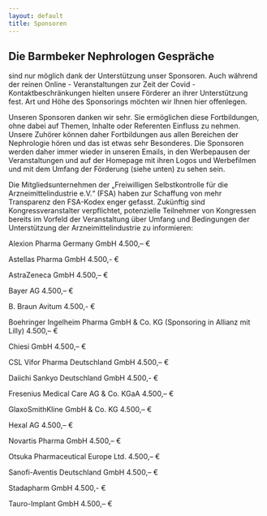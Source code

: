 ```yaml
---
layout: default
title: Sponsoren
---
```

## Die Barmbeker Nephrologen Gespräche

sind nur möglich dank der Unterstützung unser Sponsoren. Auch während der reinen Online - Veranstaltungen zur Zeit der Covid - Kontaktbeschränkungen hielten unsere Förderer an ihrer Unterstützung fest. Art und Höhe des Sponsorings möchten wir Ihnen hier offenlegen.
   
Unseren Sponsoren danken wir sehr. Sie ermöglichen diese Fortbildungen, ohne dabei auf Themen, Inhalte oder Referenten Einfluss zu nehmen. Unsere Zuhörer können daher Fortbildungen aus allen Bereichen der Nephrologie hören und das ist etwas sehr Besonderes. Die Sponsoren werden daher immer wieder in unseren Emails, in den Werbepausen der Veranstaltungen und auf der Homepage mit ihren Logos und Werbefilmen und mit dem Umfang der Förderung (siehe unten) zu sehen sein.   
   
Die Mitgliedsunternehmen der „Freiwilligen Selbstkontrolle für die Arzneimittelindustrie e.V.“ (FSA) haben zur Schaffung von mehr Transparenz den FSA-Kodex enger gefasst. Zukünftig sind Kongressveranstalter verpflichtet, potenzielle Teilnehmer von Kongressen bereits im Vorfeld der Veranstaltung über Umfang und Bedingungen der Unterstützung der Arzneimittelindustrie zu informieren:   
   
 
Alexion Pharma Germany GmbH 4.500,– €   

Astellas Pharma GmbH 4.500,- €
   
AstraZeneca GmbH 4.500,– €   

Bayer AG 4.500,– €  
   
B. Braun Avitum 4.500,- €   
   
Boehringer Ingelheim Pharma GmbH & Co. KG (Sponsoring in Allianz mit Lilly) 4.500,– €

Chiesi GmbH 4.500,– €  

CSL Vifor Pharma Deutschland GmbH 4.500,– €   

Daiichi Sankyo Deutschland GmbH 4.500,- €   

Fresenius Medical Care AG & Co. KGaA 4.500,– €   

GlaxoSmithKline GmbH & Co. KG 4.500,– €  

Hexal AG 4.500,– €  

Novartis Pharma GmbH 4.500,– €  

Otsuka Pharmaceutical Europe Ltd. 4.500,– €   

Sanofi-Aventis Deutschland GmbH 4.500,– €  

Stadapharm GmbH 4.500,- €   

Tauro-Implant GmbH 4.500,– €  


   
